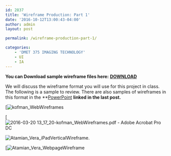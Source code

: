 ```yaml
---
id: 2837
title: 'Wireframe Production: Part 1'
date: '2016-10-12T13:00:43-04:00'
author: admin
layout: post

permalink: /wireframe-production-part-1/

categories:
    - 'DMET 375 IMAGING TECHNOLOGY'
    - UI
    - IA
---
```


**You can Download sample wireframe files here:** **[DOWNLOAD](https://www.dropbox.com/s/2uvuapxj55h5nn8/wireframe_examples_esu.zip?dl=0)**

We will discuss the wireframe format you will use for this project in class. The following is a sample to review. There are also samples of wireframes in this format in the **[PowerPoint](https://www.dropbox.com/s/s6kjcrdfisvbpoz/wireframe_v9.pptx?dl=0) **linked in the last post.**

[![kofman_WebWireframes](https://image-control-storage.s3.amazonaws.com/blog-images/2016/03/27191237/kofman_WebWireframes.jpg)

[![2016-03-20 13_17_20-kofman_WebWireframes.pdf - Adobe Acrobat Pro DC](https://image-control-storage.s3.amazonaws.com/blog-images/2016/03/27191235/2016-03-20-13_17_20-kofman_WebWireframes.pdf-Adobe-Acrobat-Pro-DC.jpg)

![Atamian_Vera_iPadVerticalWireframe.](https://image-control-storage.s3.amazonaws.com/blog-images/2016/03/27191232/Atamian_Vera_iPadVerticalWireframe..jpg)

[![Atamian_Vera_WebpageWireframe](https://image-control-storage.s3.amazonaws.com/blog-images/2016/03/27191230/Atamian_Vera_WebpageWireframe.jpg)